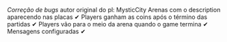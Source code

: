 *Correção de bugs* autor original do pl: MysticCity
Arenas com o description aparecendo nas placas ✔
Players ganham as coins após o término das partidas ✔
Players vão para o meio da arena quando o game termina ✔
Mensagens configuradas ✔
